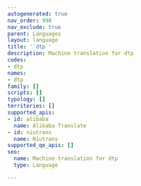 ```yaml
---
autogenerated: true
nav_order: 998
nav_exclude: true
parent: Languages
layout: language
title: '`dtp`'
description: Machine translation for dtp
codes:
- dtp
names:
- dtp
family: []
scripts: []
typology: []
territories: []
supported_apis:
- id: alibaba
  name: Alibaba Translate
- id: niutrans
  name: Niutrans
supported_qe_apis: []
seo:
  name: Machine translation for dtp
  type: Language

---
```



